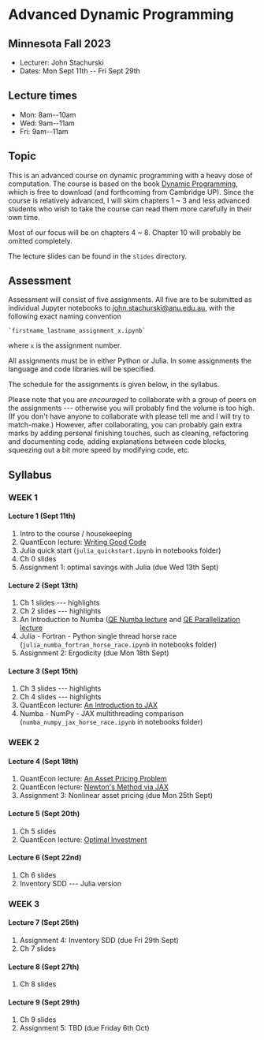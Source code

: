 # Advanced Dynamic Programming 

## Minnesota Fall 2023

* Lecturer: John Stachurski
* Dates: Mon Sept 11th -- Fri Sept 29th 


## Lecture times

* Mon: 8am--10am
* Wed: 9am--11am
* Fri: 9am--11am


## Topic

This is an advanced course on dynamic programming with a heavy dose of
computation.  The course is based on the book [Dynamic Programming](https://dp.quantecon.org/), which is free to download (and
forthcoming from Cambridge UP). Since the course is relatively advanced, I will
skim chapters 1 ~ 3 and less advanced students who wish to take the
course can read them more carefully in their own time.

Most of our focus will be on chapters 4 ~ 8.  Chapter 10 will probably be
omitted completely.

The lecture slides can be found in the `slides` directory.




## Assessment

Assessment will consist of five assignments.  All five are to be submitted as
individual Jupyter notebooks to <john.stachurski@anu.edu.au>, with the following exact naming
convention

    `firstname_lastname_assignment_x.ipynb`

where `x` is the assignment number.

All assignments must be in either Python or Julia.  In some assignments the
language and code libraries will be specified.

The schedule for the assignments is given below, in the syllabus.

Please note that you are *encouraged* to collaborate with a group of peers on
the assignments --- otherwise you will probably find the volume is too high. (If
you don't have anyone to collaborate with please tell me and I will try to
match-make.) However, after collaborating, you can probably gain extra marks by
adding personal finishing touches, such as cleaning, refactoring and documenting
code, adding explanations between code blocks, squeezing out a bit more speed by
modifying code, etc.


## Syllabus

### WEEK 1  

#### Lecture 1 (Sept 11th)

1. Intro to the course / housekeeping
1. QuantEcon lecture: [Writing Good Code](https://python-programming.quantecon.org/writing_good_code.html)
1. Julia quick start  (`julia_quickstart.ipynb` in notebooks folder)
1. Ch 0 slides 
1. Assignment 1: optimal savings with Julia (due Wed 13th Sept)


#### Lecture 2 (Sept 13th)

1. Ch 1 slides --- highlights
1. Ch 2 slides --- highlights
1. An Introduction to Numba ([QE Numba lecture](https://python-programming.quantecon.org/numba.html) and [QE Parallelization lecture](https://python-programming.quantecon.org/parallelization.html)
1. Julia - Fortran - Python single thread horse race (`julia_numba_fortran_horse_race.ipynb` in notebooks folder)
1. Assignment 2: Ergodicity  (due Mon 18th Sept)


#### Lecture 3 (Sept 15th)

1. Ch 3 slides --- highlights
1. Ch 4 slides --- highlights
1. QuantEcon lecture: [An Introduction to JAX](https://jax.quantecon.org/jax_intro.html)
1. Numba - NumPy - JAX multithreading comparison (`numba_numpy_jax_horse_race.ipynb` in notebooks folder)


###   WEEK 2  

#### Lecture 4 (Sept 18th)

1. QuantEcon lecture: [An Asset Pricing Problem](https://jax.quantecon.org/markov_asset.html)
1. QuantEcon lecture: [Newton's Method via JAX](https://jax.quantecon.org/newtons_method.html)
1. Assignment 3:  Nonlinear asset pricing (due Mon 25th Sept)


#### Lecture 5 (Sept 20th)

1. Ch 5 slides
1. QuantEcon lecture:  [Optimal Investment](https://jax.quantecon.org/opt_invest.html)


#### Lecture 6 (Sept 22nd)

1. Ch 6 slides
1. Inventory SDD --- Julia version


###   WEEK 3  

#### Lecture 7  (Sept 25th)

1. Assignment 4: Inventory SDD (due Fri 29th Sept)
1. Ch 7 slides

#### Lecture 8  (Sept 27th)

1. Ch 8 slides

#### Lecture 9  (Sept 29th)

1. Ch 9 slides
1. Assignment 5: TBD (due Friday 6th Oct)


